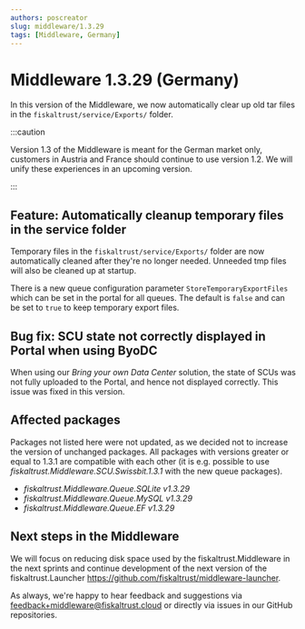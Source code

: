 ```yaml
---
authors: poscreator
slug: middleware/1.3.29
tags: [Middleware, Germany]
---
```


# Middleware 1.3.29 (Germany)
In this version of the Middleware, we now automatically clear up old tar files in the `fiskaltrust/service/Exports/` folder.

<!--truncate-->

:::caution

Version 1.3 of the Middleware is meant for the German market only, customers in Austria and France should continue to use version 1.2. We will unify these experiences in an upcoming version.

:::

## Feature: Automatically cleanup temporary files in the service folder

Temporary files in the `fiskaltrust/service/Exports/` folder are now automatically cleaned after they're no longer needed. Unneeded tmp files will also be cleaned up at startup.

There is a new queue configuration parameter `StoreTemporaryExportFiles` which can be set in the portal for all queues. The default is `false` and can be set to `true` to keep temporary export files.

## Bug fix: SCU state not correctly displayed in Portal when using ByoDC
When using our _Bring your own Data Center_ solution, the state of SCUs was not fully uploaded to the Portal, and hence not displayed correctly. This issue was fixed in this version.

## Affected packages
Packages not listed here were not updated, as we decided not to increase the version of unchanged packages. All packages with versions greater or equal to 1.3.1 are compatible with each other (it is e.g. possible to use _fiskaltrust.Middleware.SCU.Swissbit.1.3.1_ with the new queue packages).

- _fiskaltrust.Middleware.Queue.SQLite v1.3.29_
- _fiskaltrust.Middleware.Queue.MySQL v1.3.29_
- _fiskaltrust.Middleware.Queue.EF v1.3.29_

## Next steps in the Middleware
We will focus on reducing disk space used by the fiskaltrust.Middleware in the next sprints and continue development of the next version of the fiskaltrust.Launcher https://github.com/fiskaltrust/middleware-launcher.

As always, we're happy to hear feedback and suggestions via [feedback+middleware@fiskaltrust.cloud](mailto:feedback+middleware@fiskaltrust.cloud) or directly via issues in our GitHub repositories.

